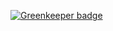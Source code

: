 

[![Greenkeeper badge](https://badges.greenkeeper.io/thomas-lebeau/keycodes.svg)](https://greenkeeper.io/)
